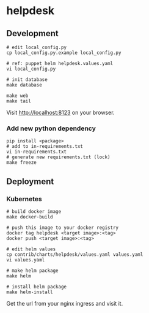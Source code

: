 # helpdesk

## Development

```
# edit local_config.py
cp local_config.py.example local_config.py

# ref: puppet helm helpdesk.values.yaml
vi local_config.py

# init database
make database

make web
make tail
```

Visit <http://localhost:8123> on your browser.

### Add new python dependency

```
pip install <package>
# add to in-requirements.txt
vi in-requirements.txt
# generate new requirements.txt (lock)
make freeze
```

## Deployment

### Kubernetes

```
# build docker image
make docker-build

# push this image to your docker registry
docker tag helpdesk <target image>:<tag>
docker push <target image>:<tag>

# edit helm values
cp contrib/charts/helpdesk/values.yaml values.yaml
vi values.yaml

# make helm package
make helm

# install helm package
make helm-install
```

Get the url from your nginx ingress and visit it.
